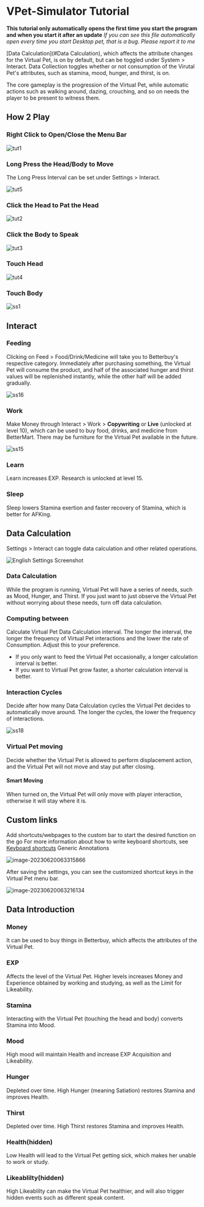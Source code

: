 # VPet-Simulator Tutorial

**This tutorial only automatically opens the first time you start the program and when you start it after an update** 
*If you can see this file automatically open every time you start Desktop pet, that is a bug. Please report it to me*


[Data Calculation](#Data Calculation), which affects the attribute changes for the Virtual Pet, is on by default, but can be toggled under System > Interact. Data Collection toggles whether or not consumption of the Virutal Pet's attributes, such as stamina, mood, hunger, and thirst, is on. 

The core gameplay is the progression of the Virtual Pet, while automatic actions such as walking around, dazing, crouching, and so on needs the player to be present to witness them.

## How 2 Play

### Right Click to Open/Close the Menu Bar

![tut1](Tutorial.assets/tut1.gif)

### Long Press the Head/Body to Move

The Long Press Interval can be set under Settings > Interact.

![tut5](Tutorial.assets/tut5.gif)

### Click the Head to Pat the Head

![tut2](Tutorial.assets/tut2.gif)

### Click the Body to Speak

![tut3](Tutorial.assets/tut3.gif)

### Touch Head

![tut4](Tutorial.assets/tut4.gif)

### Touch Body

![ss1](Tutorial.assets/ss1.gif)

## Interact

### Feeding

Clicking on Feed > Food/Drink/Medicine will take you to Betterbuy's respective category. Immediately after purchasing something, the Virtual Pet will consume the product, and half of the associated hunger and thirst values will be replenished instantly, while the other half will be added gradually.

![ss16](Tutorial.assets/ss16.gif)

### Work

Make Money through Interact > Work > **Copywriting** or **Live** (unlocked at level 10), which can be used to buy food, drinks, and medicine from BetterMart. There may be furniture for the Virtual Pet available in the future.

![ss15](Tutorial.assets/ss15.gif)

### Learn

Learn increases EXP. Research is unlocked at level 15.

### Sleep

Sleep lowers Stamina exertion and faster recovery of Stamina, which is better for AFKing.

## Data Calculation

Settings > Interact can toggle data calculation and other related operations.

![English Settings Screenshot](Tutorial.assets/Tutorial_EN/VPet_Settings.PNG)

### Data Calculation

While the program is running, Virtual Pet will have a series of needs, such as Mood, Hunger, and Thirst. If you just want to just observe the Virtual Pet without worrying about these needs, turn off data calculation.

### Computing between

Calculate Virtual Pet Data Calculation interval. The longer the interval, the longer the frequency of Virtual Pet interactions and the lower the rate of Consumption. Adjust this to your preference.

* If you only want to feed the Virtual Pet occasionally, a longer calculation interval is better.
* If you want to Virtual Pet grow faster, a shorter calculation interval is better.

### Interaction Cycles

Decide after how many Data Calculation cycles the Virtual Pet decides to automatically move around. The longer the cycles, the lower the frequency of interactions.

![ss18](Tutorial.assets/ss18.gif)

### Virtual Pet moving

Decide whether the Virtual Pet is allowed to perform displacement action, and the Virtual Pet will not move and stay put after closing.

#### Smart Moving

When turned on, the Virtual Pet will only move with player interaction, otherwise it will stay where it is.

## Custom links

Add shortcuts/webpages to the custom bar to start the desired function on the go
For more information about how to write keyboard shortcuts, see [Keyboard shortcuts](https://learn.microsoft.com/en-us/dotnet/api/system.windows.forms.sendkeys?view=windowsdesktop-7.0#remarks) Generic Annotations

![image-20230620063315866](Tutorial.assets/image-20230620063315866.png)

After saving the settings, you can see the customized shortcut keys in the Virtual Pet menu bar.

![image-20230620063216134](Tutorial.assets/image-20230620063216134.png)

## Data Introduction

### Money

It can be used to buy things in Betterbuy, which affects the attributes of the Virtual Pet.

### EXP

Affects the level of the Virtual Pet. Higher levels increases Money and Experience obtained by working and studying, as well as the Limit for Likeability.

### Stamina

Interacting with the Virtual Pet (touching the head and body) converts Stamina into Mood.

### Mood

High mood will maintain Health and increase EXP Acquisition and Likeability.

### Hunger

Depleted over time. High Hunger (meaning Satiation) restores Stamina and improves Health.

### Thirst

Depleted over time. High Thirst restores Stamina and improves Health.

### Health(hidden)

Low Health will lead to the Virtual Pet getting sick, which makes her unable to work or study.

### Likeablilty(hidden)

High Likeablilty can make the Virtual Pet healthier, and will also trigger hidden events such as different speak content.